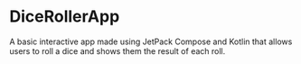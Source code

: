 # DiceRollerApp
A basic interactive app made using JetPack Compose and Kotlin that allows users to roll a dice and shows them the result of each roll.
